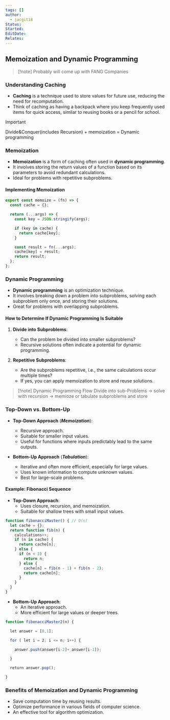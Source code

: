 ```yaml
---
tags: []
author:
  - jacgit18
Status: 
Started: 
EditDate: 
Relates:
---
```

## Memoization and Dynamic Programming

>[!note] Probably will come up with FANG Companies
### Understanding Caching

- **Caching** is a technique used to store values for future use, reducing the need for recomputation.
- Think of caching as having a backpack where you keep frequently used items for quick access, similar to reusing books or a pencil for school.


>[!important] 
> Divide&Conquer(includes Recursion) + memoization = Dynamic programming  

### Memoization

- **Memoization** is a form of caching often used in **dynamic programming**.
- It involves storing the return values of a function based on its parameters to avoid redundant calculations.
- Ideal for problems with repetitive subproblems.

#### Implementing Memoization

```javascript
export const memoize = (fn) => {
  const cache = {};

  return (...args) => {
    const key = JSON.stringify(args);

    if (key in cache) {
      return cache[key];
    }

    const result = fn(...args);
    cache[key] = result;
    return result;
  };
};
```

### Dynamic Programming

- **Dynamic programming** is an optimization technique.
- It involves breaking down a problem into subproblems, solving each subproblem only once, and storing their solutions.
- Great for problems with overlapping subproblems.

#### How to Determine If Dynamic Programming Is Suitable

1. **Divide into Subproblems**:
   - Can the problem be divided into smaller subproblems?
   - Recursive solutions often indicate a potential for dynamic programming.

2. **Repetitive Subproblems**:
   - Are the subproblems repetitive, i.e., the same calculations occur multiple times?
   - If yes, you can apply memoization to store and reuse solutions.

>[!note]  Dynamic Programming Flow
Divide into sub-Problems -> solve with recursion -> memioze or tabulate subproblems and store  
### Top-Down vs. Bottom-Up

- **Top-Down Approach** (***Memoization***):
  - Recursive approach.
  - Suitable for smaller input values.
  - Useful for functions where inputs predictably lead to the same outputs.


- **Bottom-Up Approach** (***Tabulation***):
  - Iterative and often more efficient, especially for large values.
  - Uses known information to compute unknown values.
  - Best for large-scale problems.

#### Example: Fibonacci Sequence

- **Top-Down Approach**:
  - Uses closure, recursion, and memoization.
  - Suitable for shallow trees with small input values.

```javascript
function fibonacciMaster() { // O(n)
  let cache = {};
  return function fib(n) {
    calculations++;
    if (n in cache) {
      return cache[n];
    } else {
      if (n < 2) {
        return n;
      } else {
        cache[n] = fib(n - 1) + fib(n - 2);
        return cache[n];
      }
    }
  }
}
```

- **Bottom-Up Approach**:
  - An iterative approach.
  - More efficient for large values or deeper trees.


```javascript
function fibonacciMaster2(n) { 

  let answer = [0,1]; 

  for ( let i = 2; i <= n; i++) { 

    answer.push(answer[i-2]+ answer[i-1]); 

  } 

  return answer.pop(); 

} 
```

### Benefits of Memoization and Dynamic Programming

- Save computation time by reusing results.
- Optimize performance in various fields of computer science.
- An effective tool for algorithm optimization.

